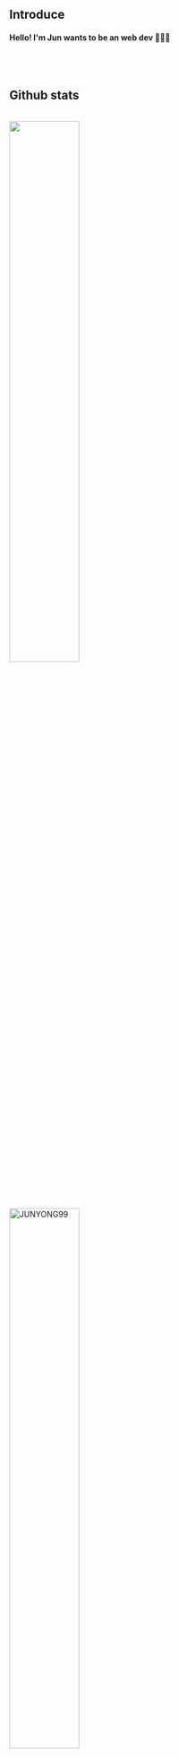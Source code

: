## Introduce

<h4>Hello! I'm Jun wants to be an web dev 🧑🏽‍💻 </h4>


<br>
<br>

## Github stats
<br>
<div>
<img width= "49.73%" src="https://github-readme-stats.vercel.app/api?username=JUNYONG99&show_icons=true&theme=midnight-purple&count_private=true"/>
<img width= "49.73%" src="https://github-readme-streak-stats.herokuapp.com/?user=JUNYONG99&" alt="JUNYONG99" />
</div>
<br><br><br><br>

<img src="https://github-readme-stats.vercel.app/api/top-langs?username=JUNYONG99&show_icons=true&locale=en&layout=compact&hide=css,Hack,python" height="200" width="99.9%" alt="JUNYONG99" />
<br><br><br>


<img align= "right" src="https://hits.seeyoufarm.com/api/count/incr/badge.svg?url=https%3A%2F%2Fgithub.com%2FJUNYONG99&count_bg=%23A641BC&title_bg=%23555555&icon=&icon_color=%23E7E7E7&title=hits&edge_flat=false" alt="JUNYONG99" />


